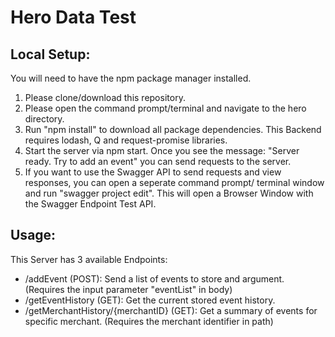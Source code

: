 # Hero Data Test

## Local Setup:
You will need to have the npm package manager installed.  
1. Please clone/download this repository.
2. Please open the command prompt/terminal and navigate to the hero directory.
3. Run "npm install" to download all package dependencies. This Backend requires lodash, Q and request-promise libraries. 
4. Start the server via npm start. Once you see the message: "Server ready. Try to add an event" you can send requests to the server.
5. If you want to use the Swagger API to send requests and view responses, you can open a seperate command prompt/ terminal window and run  "swagger project edit". This will open a Browser Window with the Swagger Endpoint Test API.  

## Usage:
This Server has 3 available Endpoints:  
* /addEvent (POST): Send a list of events to store and argument. (Requires the input parameter "eventList" in body)
* /getEventHistory (GET): Get the current stored event history.
* /getMerchantHistory/{merchantID} (GET): Get a summary of events for specific merchant. (Requires the merchant identifier in path)  



